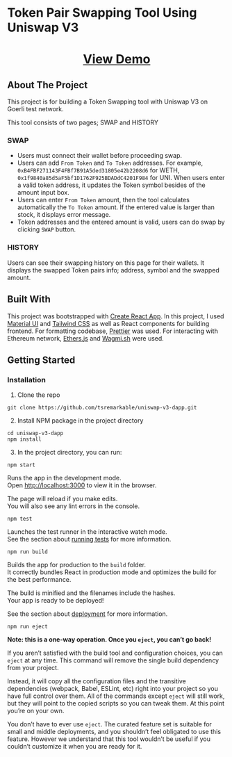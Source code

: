 # Token Pair Swapping Tool Using Uniswap V3

<div align="center">
    <a href="#"><h1>View Demo</h1></a>
</div>

## About The Project
This project is for building a Token Swapping tool with Uniswap V3 on Goerli test network.

This tool consists of two pages; SWAP and HISTORY

### SWAP
- Users must connect their wallet before proceeding swap.
- Users can add `From Token` and `To Token` addresses.
For example, `0xB4FBF271143F4FBf7B91A5ded31805e42b2208d6` for WETH, `0x1f9840a85d5aF5bf1D1762F925BDADdC4201F984` for UNI. When users enter a valid token address, it updates the Token symbol besides of the amount input box.
- Users can enter `From Token` amount, then the tool calculates automatically the `To Token` amount. If the entered value is larger than stock, it displays error message.
- Token addresses and the entered amount is valid, users can do swap by clicking `SWAP` button.

### HISTORY
Users can see their swapping history on this page for their wallets. It displays the swapped Token pairs info; address, symbol and the swapped amount.


## Built With
This project was bootstrapped with [Create React App](https://github.com/facebook/create-react-app).
In this project, I used [Material UI](https://mui.com/material-ui/) and [Tailwind CSS](https://tailwindcss.com/) as well as React components for building frontend.
For formatting codebase, [Prettier](https://prettier.io/) was used. For interacting with Ethereum network, [Ethers.js](https://docs.ethers.org/v6/) and [Wagmi.sh](https://wagmi.sh/) were used.


## Getting Started
### Installation
1. Clone the repo
```shell
git clone https://github.com/tsremarkable/uniswap-v3-dapp.git
```
2. Install NPM package in the project directory
```shell
cd uniswap-v3-dapp
npm install
```
3. In the project directory, you can run:
```shell
npm start
```

Runs the app in the development mode.\
Open [http://localhost:3000](http://localhost:3000) to view it in the browser.

The page will reload if you make edits.\
You will also see any lint errors in the console.

```shell
npm test
```

Launches the test runner in the interactive watch mode.\
See the section about [running tests](https://facebook.github.io/create-react-app/docs/running-tests) for more information.

```shell
npm run build
```

Builds the app for production to the `build` folder.\
It correctly bundles React in production mode and optimizes the build for the best performance.

The build is minified and the filenames include the hashes.\
Your app is ready to be deployed!

See the section about [deployment](https://facebook.github.io/create-react-app/docs/deployment) for more information.

```shell
npm run eject
```

**Note: this is a one-way operation. Once you `eject`, you can’t go back!**

If you aren’t satisfied with the build tool and configuration choices, you can `eject` at any time. This command will remove the single build dependency from your project.

Instead, it will copy all the configuration files and the transitive dependencies (webpack, Babel, ESLint, etc) right into your project so you have full control over them. All of the commands except `eject` will still work, but they will point to the copied scripts so you can tweak them. At this point you’re on your own.

You don’t have to ever use `eject`. The curated feature set is suitable for small and middle deployments, and you shouldn’t feel obligated to use this feature. However we understand that this tool wouldn’t be useful if you couldn’t customize it when you are ready for it.
